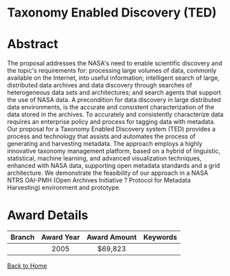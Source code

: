 
Taxonomy Enabled Discovery (TED)
================================

# Abstract


The proposal addresses the NASA's need to enable scientific discovery and the topic's requirements for: processing large volumes of data, commonly available on the Internet, into useful information; intelligent search of large, distributed data archives and data discovery through searches of heterogeneous data sets and architectures; and search agents that support the use of NASA data.   A precondition for data discovery in large distributed data environments, is the accurate and consistent characterization of the data stored in the archives.  To accurately and consistently characterize data requires  an enterprise policy and process for tagging data with metadata.  Our proposal for a Taxonomy Enabled Discovery system (TED) provides a process and technology that assists and automates the process of generating and harvesting metadata. The approach employs a highly innovative taxonomy management platform, based on a hybrid of linguistic, statistical, machine learning, and advanced visualization techniques, enhanced with NASA data, supporting open metadata standards and a grid architecture. We demonstrate the feasibility of our approach in a NASA NTRS OAI-PMH (Open Archives Initiative ? Protocol for Metadata Harvesting) environment and prototype.  

# Award Details

|Branch|Award Year|Award Amount|Keywords|
| :---: | :---: | :---: | :---: |
||2005|$69,823||
  
  


[Back to Home](https://github.com/chrischow/dod_sbir_awards/JT/#64)